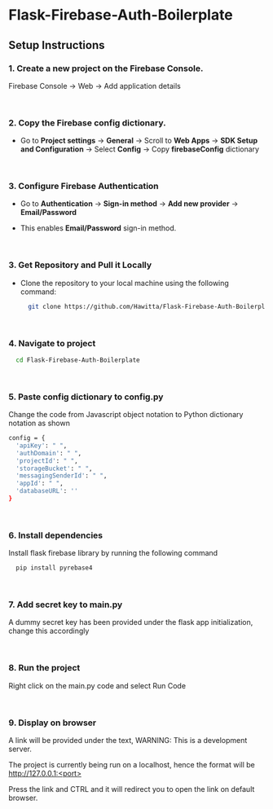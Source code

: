 # Flask-Firebase-Auth-Boilerplate
 
## Setup Instructions

### 1. Create a new project on the Firebase Console.  

Firebase Console ->  Web -> Add application details

<br />

### 2. Copy the Firebase config dictionary.

- Go to **Project settings** -> **General** -> Scroll to **Web Apps** -> **SDK Setup and Configuration** -> Select **Config** -> Copy **firebaseConfig** dictionary 
<br />

### 3. Configure Firebase Authentication

- Go to **Authentication** → **Sign-in method** -> **Add new provider** -> **Email/Password**
  
- This enables **Email/Password** sign-in method.
<br />

### 3. Get Repository and Pull it Locally
- Clone the repository to your local machine using the following command:
  
  ```bash
    git clone https://github.com/Hawitta/Flask-Firebase-Auth-Boilerplate.git
<br />

### 4. Navigate to project

```bash
  cd Flask-Firebase-Auth-Boilerplate 
```
<br />

### 5. Paste config dictionary to config.py

Change the code from Javascript object notation to Python dictionary notation as shown

```bash
config = {
  'apiKey': " ",
  'authDomain': " ",
  'projectId': " ",
  'storageBucket': " ",
  'messagingSenderId': " ",
  'appId': " ",
  'databaseURL': ''
}

```
<br />

### 6. Install dependencies

Install flask firebase library by running the following command

```bash
  pip install pyrebase4
```
<br />

### 7. Add secret key to main.py

A dummy secret key has been provided under the flask app initialization, change this accordingly

<br />

### 8. Run the project

Right click on the main.py code and select Run Code

<br />

### 9. Display on browser

A link will be provided under the text, WARNING: This is a development server.

The project is currently being run on a localhost, hence the format will be http://127.0.0.1:<port>

Press the link and CTRL and it will redirect you to open the link on default browser.

<br />

